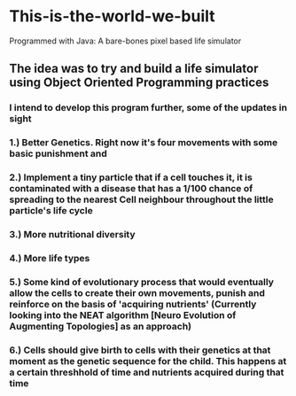 # This-is-the-world-we-built
Programmed with Java: A bare-bones pixel based life simulator

## The idea was to try and build a life simulator using Object Oriented Programming practices

### I intend to develop this program further, some of the updates in sight

### 1.) Better Genetics. Right now it's four movements with some basic punishment and 

### 2.) Implement a tiny particle that if a cell touches it, it is contaminated with a disease that has a 1/100 chance of spreading to the nearest Cell neighbour throughout the little particle's life cycle

### 3.) More nutritional diversity 

### 4.) More life types

### 5.) Some kind of evolutionary process that would eventually allow the cells to create their own movements, punish and reinforce on the basis of 'acquiring nutrients' (Currently looking into the NEAT algorithm [Neuro Evolution of Augmenting Topologies] as an approach)
### 6.) Cells should give birth to cells with their genetics at that moment as the genetic sequence for the child. This happens at a certain threshhold of time and nutrients acquired during that time
